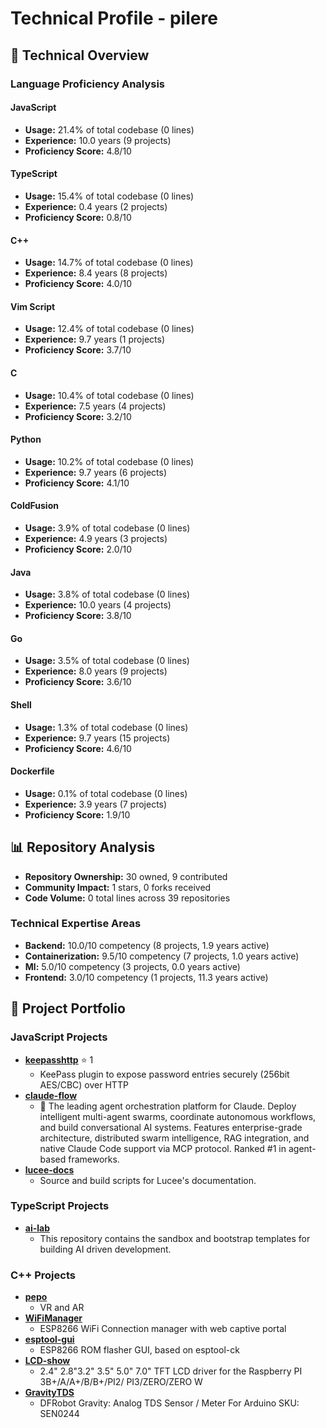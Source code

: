 # Technical Profile - pilere

## 🔧 Technical Overview

### Language Proficiency Analysis

#### JavaScript
- **Usage:** 21.4% of total codebase (0 lines)
- **Experience:** 10.0 years (9 projects)
- **Proficiency Score:** 4.8/10

#### TypeScript
- **Usage:** 15.4% of total codebase (0 lines)
- **Experience:** 0.4 years (2 projects)
- **Proficiency Score:** 0.8/10

#### C++
- **Usage:** 14.7% of total codebase (0 lines)
- **Experience:** 8.4 years (8 projects)
- **Proficiency Score:** 4.0/10

#### Vim Script
- **Usage:** 12.4% of total codebase (0 lines)
- **Experience:** 9.7 years (1 projects)
- **Proficiency Score:** 3.7/10

#### C
- **Usage:** 10.4% of total codebase (0 lines)
- **Experience:** 7.5 years (4 projects)
- **Proficiency Score:** 3.2/10

#### Python
- **Usage:** 10.2% of total codebase (0 lines)
- **Experience:** 9.7 years (6 projects)
- **Proficiency Score:** 4.1/10

#### ColdFusion
- **Usage:** 3.9% of total codebase (0 lines)
- **Experience:** 4.9 years (3 projects)
- **Proficiency Score:** 2.0/10

#### Java
- **Usage:** 3.8% of total codebase (0 lines)
- **Experience:** 10.0 years (4 projects)
- **Proficiency Score:** 3.8/10

#### Go
- **Usage:** 3.5% of total codebase (0 lines)
- **Experience:** 8.0 years (9 projects)
- **Proficiency Score:** 3.6/10

#### Shell
- **Usage:** 1.3% of total codebase (0 lines)
- **Experience:** 9.7 years (15 projects)
- **Proficiency Score:** 4.6/10

#### Dockerfile
- **Usage:** 0.1% of total codebase (0 lines)
- **Experience:** 3.9 years (7 projects)
- **Proficiency Score:** 1.9/10

## 📊 Repository Analysis

- **Repository Ownership:** 30 owned, 9 contributed
- **Community Impact:** 1 stars, 0 forks received
- **Code Volume:** 0 total lines across 39 repositories

### Technical Expertise Areas

- **Backend:** 10.0/10 competency (8 projects, 1.9 years active)
- **Containerization:** 9.5/10 competency (7 projects, 1.0 years active)
- **Ml:** 5.0/10 competency (3 projects, 0.0 years active)
- **Frontend:** 3.0/10 competency (1 projects, 11.3 years active)

## 🚀 Project Portfolio

### JavaScript Projects

- **[keepasshttp](https://github.com/pilere/keepasshttp)** ⭐ 1
  - KeePass plugin to expose password entries securely (256bit AES/CBC) over HTTP
- **[claude-flow](https://github.com/pilere/claude-flow)**
  - 🌊 The leading agent orchestration platform for Claude. Deploy intelligent multi-agent swarms, coordinate autonomous workflows, and build conversational AI systems. Features    enterprise-grade architecture, distributed swarm intelligence, RAG integration, and native Claude Code support via MCP protocol. Ranked #1 in agent-based frameworks.
- **[lucee-docs](https://github.com/pilere/lucee-docs)**
  - Source and build scripts for Lucee's documentation.

### TypeScript Projects

- **[ai-lab](https://github.com/pilere/ai-lab)**
  - This repository contains the sandbox and bootstrap templates for building AI driven development.

### C++ Projects

- **[pepo](https://github.com/FishMoiLaPaix/pepo)**
  - VR and AR
- **[WiFiManager](https://github.com/pilere/WiFiManager)**
  - ESP8266 WiFi Connection manager with web captive portal
- **[esptool-gui](https://github.com/pilere/esptool-gui)**
  - ESP8266 ROM flasher GUI, based on esptool-ck
- **[LCD-show](https://github.com/pilere/LCD-show)**
  -   2.4" 2.8"3.2" 3.5" 5.0" 7.0" TFT LCD driver for the Raspberry PI 3B+/A/A+/B/B+/PI2/ PI3/ZERO/ZERO W
- **[GravityTDS](https://github.com/pilere/GravityTDS)**
  - DFRobot Gravity: Analog TDS Sensor / Meter For Arduino SKU: SEN0244

